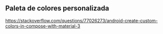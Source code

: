 ## Paleta de colores personalizada
https://stackoverflow.com/questions/77026273/android-create-custom-colors-in-compose-with-material-3